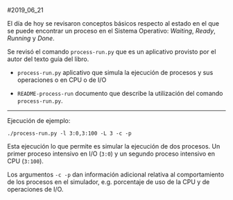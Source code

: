 #2019_06_21

El día de hoy se revisaron conceptos básicos respecto al estado en el que se puede encontrar un proceso en el Sistema Operativo: *Waiting*, *Ready*, *Running* y *Done*.

Se revisó el comando `process-run.py` que es un aplicativo provisto por el autor del texto guía del libro.

* `process-run.py` aplicativo que simula la ejecución de procesos y sus operaciones o en CPU o de I/O

* `README-process-run` documento que describe la utilización del comando `process-run.py`.

---

Ejecución de ejemplo:

```
./process-run.py -l 3:0,3:100 -L 3 -c -p
```

Esta ejecución lo que permite es simular la ejecución de dos procesos. Un primer proceso intensivo en I/O (`3:0`) y un segundo proceso intensivo en CPU (`3:100`).

Los argumentos `-c -p` dan información adicional relativa al comportamiento de los procesos en el simulador, e.g. porcentaje de uso de la CPU y de operaciones de I/O.
